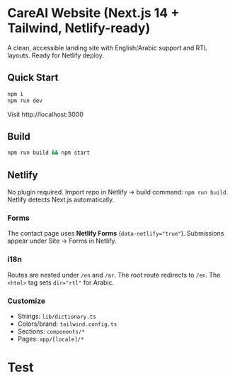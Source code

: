 # CareAI Website (Next.js 14 + Tailwind, Netlify-ready)

A clean, accessible landing site with English/Arabic support and RTL layouts. Ready for Netlify deploy.

## Quick Start
```bash
npm i
npm run dev
```
Visit http://localhost:3000

## Build
```bash
npm run build && npm start
```

## Netlify
No plugin required. Import repo in Netlify → build command: `npm run build`. Netlify detects Next.js automatically.

### Forms
The contact page uses **Netlify Forms** (`data-netlify="true"`). Submissions appear under Site → Forms in Netlify.

### i18n
Routes are nested under `/en` and `/ar`. The root route redirects to `/en`. The `<html>` tag sets `dir="rtl"` for Arabic.

### Customize
- Strings: `lib/dictionary.ts`
- Colors/brand: `tailwind.config.ts`
- Sections: `components/*`
- Pages: `app/[locale]/*`
# Test
